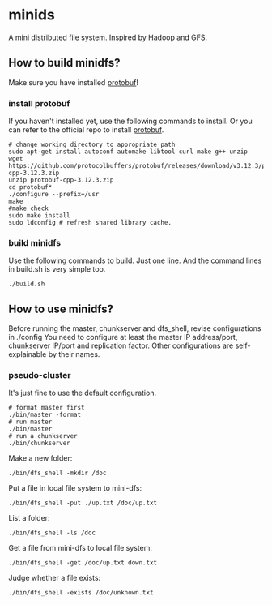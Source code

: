 # minids
A mini distributed file system. Inspired by Hadoop and GFS. 


## How to build minidfs?

Make sure you have installed [protobuf](https://github.com/protocolbuffers/protobuf)!

### install protobuf

If you haven't installed yet, use the following commands to install. Or you can refer to the official repo to install [protobuf](https://github.com/protocolbuffers/protobuf).

```
# change working directory to appropriate path
sudo apt-get install autoconf automake libtool curl make g++ unzip
wget https://github.com/protocolbuffers/protobuf/releases/download/v3.12.3/protobuf-cpp-3.12.3.zip
unzip protobuf-cpp-3.12.3.zip
cd protobuf*
./configure --prefix=/usr
make
#make check
sudo make install
sudo ldconfig # refresh shared library cache.
```

### build minidfs

Use the following commands to build. Just one line. And the command lines in build.sh is very simple too. 

```
./build.sh
```

## How to use minidfs?

Before running the master, chunkserver and dfs_shell, revise configurations in ./config
You need to configure at least the master IP address/port, chunkserver IP/port and replication factor. Other configurations are self-explainable by their names.

### pseudo-cluster

It's just fine to use the default configuration.
```
# format master first
./bin/master -format
# run master
./bin/master
# run a chunkserver
./bin/chunkserver
```
Make a new folder:
```
./bin/dfs_shell -mkdir /doc
```
Put a file in local file system to mini-dfs:
```
./bin/dfs_shell -put ./up.txt /doc/up.txt
```
List a folder:
```
./bin/dfs_shell -ls /doc
```
Get a file from mini-dfs to local file system:
```
./bin/dfs_shell -get /doc/up.txt down.txt
```
Judge whether a file exists:
```
./bin/dfs_shell -exists /doc/unknown.txt
```
